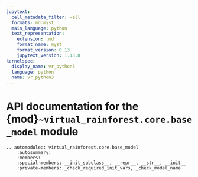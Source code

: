 ```yaml
---
jupytext:
  cell_metadata_filter: -all
  formats: md:myst
  main_language: python
  text_representation:
    extension: .md
    format_name: myst
    format_version: 0.13
    jupytext_version: 1.13.8
kernelspec:
  display_name: vr_python3
  language: python
  name: vr_python3
---
```


# API documentation for the {mod}`~virtual_rainforest.core.base_model` module

```{eval-rst}
.. automodule:: virtual_rainforest.core.base_model
    :autosummary:
    :members:
    :special-members: __init_subclass__, __repr__, __str__, __init__
    :private-members: _check_required_init_vars, _check_model_name
```
